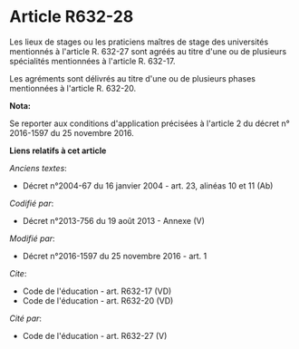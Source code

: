 # Article R632-28

Les lieux de stages ou les praticiens maîtres de stage des universités mentionnés à l'article R. 632-27 sont agréés au titre
d'une ou de plusieurs spécialités mentionnées à l'article R. 632-17. 

Les agréments sont délivrés au titre d'une ou de plusieurs phases mentionnées à l'article R. 632-20.

**Nota:**

Se reporter aux conditions d'application précisées à l'article 2 du décret n° 2016-1597 du 25 novembre 2016.

**Liens relatifs à cet article**

_Anciens textes_:

  - Décret n°2004-67 du 16 janvier 2004 - art. 23, alinéas 10 et 11 (Ab)

_Codifié par_:

  - Décret n°2013-756 du 19 août 2013 -  Annexe (V)

_Modifié par_:

  - Décret n°2016-1597 du 25 novembre 2016 - art. 1

_Cite_:

  - Code de l'éducation - art. R632-17 (VD)
  - Code de l'éducation - art. R632-20 (VD)

_Cité par_:

  - Code de l'éducation - art. R632-27 (V)
